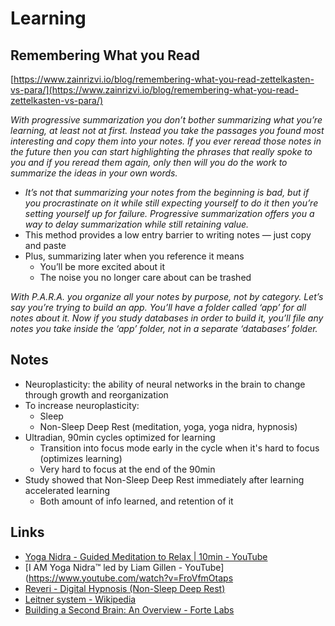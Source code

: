 # Learning

## Remembering What you Read

[https://www.zainrizvi.io/blog/remembering-what-you-read-zettelkasten-vs-para/](https://www.zainrizvi.io/blog/remembering-what-you-read-zettelkasten-vs-para/)

_With progressive summarization you don’t bother summarizing what you’re learning, at least not at first. Instead you take the passages you found most interesting and copy them into your notes. If you ever reread those notes in the future then you can start highlighting the phrases that really spoke to you and if you reread them again, only then will you do the work to summarize the ideas in your own words._

- _It’s not that summarizing your notes from the beginning is bad, but if you procrastinate on it while still expecting yourself to do it then you’re setting yourself up for failure. Progressive summarization offers you a way to delay summarization while still retaining value._
- This method provides a low entry barrier to writing notes — just copy and paste
- Plus, summarizing later when you reference it means
  - You’ll be more excited about it
  - The noise you no longer care about can be trashed

_With P.A.R.A. you organize all your notes by purpose, not by category. Let’s say you’re trying to build an app. You’ll have a folder called ‘app’ for all notes about it. Now if you study databases in order to build it, you’ll file any notes you take inside the ‘app’ folder, not in a separate ‘databases’ folder._

## Notes

- Neuroplasticity: the ability of neural networks in the brain to change through growth and reorganization
- To increase neuroplasticity:
  - Sleep
  - Non-Sleep Deep Rest (meditation, yoga, yoga nidra, hypnosis)
- Ultradian, 90min cycles optimized for learning
  - Transition into focus mode early in the cycle when it's hard to focus (optimizes learning)
  - Very hard to focus at the end of the 90min
- Study showed that Non-Sleep Deep Rest immediately after learning accelerated learning
  - Both amount of info learned, and retention of it

## Links

- [Yoga Nidra - Guided Meditation to Relax | 10min - YouTube](https://www.youtube.com/watch?v=M0u9GST_j3s&t=48s)
- [I AM Yoga Nidra™ led by Liam Gillen - YouTube](https://www.youtube.com/watch?v=FroVfmOtaps
- [Reveri - Digital Hypnosis (Non-Sleep Deep Rest)](https://www.reveri.com/)
- [Leitner system - Wikipedia](https://en.wikipedia.org/wiki/Leitner_system)
- [Building a Second Brain: An Overview - Forte Labs](https://fortelabs.co/blog/basboverview/)